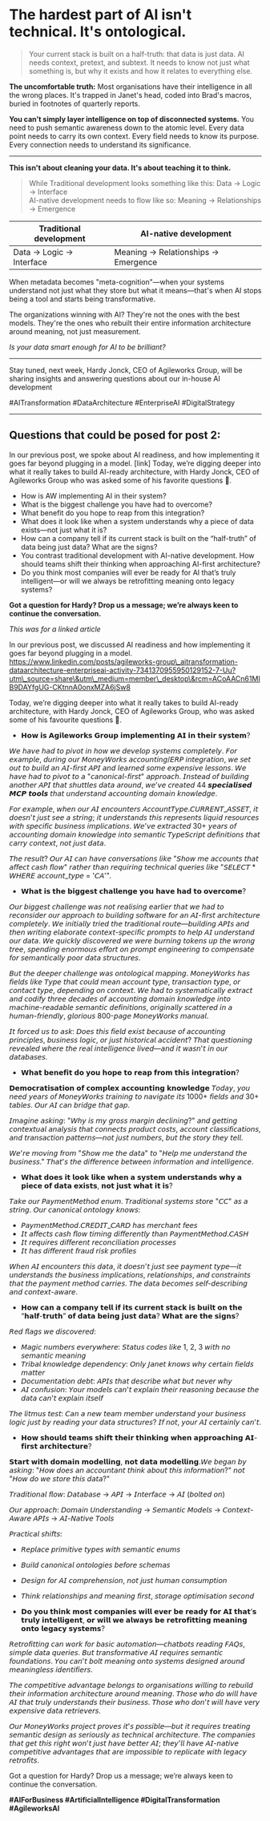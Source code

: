 
# The hardest part of AI isn't technical. It's ontological.

> Your current stack is built on a half-truth: that data is just data. AI needs context, pretext, and subtext. It needs to know not just what something is, but why it exists and how it relates to everything else.

**The uncomfortable truth:** Most organisations have their intelligence in all the wrong places. It's trapped in Janet's head, coded into Brad's macros, buried in footnotes of quarterly reports.

**You can’t simply layer intelligence on top of disconnected systems.** You need to push semantic awareness down to the atomic level. Every data point needs to carry its own context. Every field needs to know its purpose. Every connection needs to understand its significance.

---

**This isn't about cleaning your data. It's about teaching it to think.**

> While Traditional development looks something like this: Data → Logic → Interface  
> AI-native development needs to flow like so: Meaning → Relationships → Emergence

| Traditional development | AI-native development |
| ----------------------- | --------------------- |
| Data → Logic → Interface | Meaning → Relationships → Emergence |

When metadata becomes "meta-cognition"—when your systems understand not just what they store but what it means—that's when AI stops being a tool and starts being transformative.

The organizations winning with AI? They're not the ones with the best models. They're the ones who rebuilt their entire information architecture around meaning, not just measurement.

*Is your data smart enough for AI to be brilliant?*

---

Stay tuned, next week, Hardy Jonck, CEO of Agileworks Group, will be sharing insights and answering questions about our in-house AI development

#AITransformation #DataArchitecture #EnterpriseAI #DigitalStrategy

---

## Questions that could be posed for post 2:

In our previous post, we spoke about AI readiness, and how implementing it goes far beyond plugging in a model. [link] Today, we’re digging deeper into what it really takes to build AI-ready architecture, with Hardy Jonck, CEO of Agileworks Group who was asked some of his favorite questions 🙂.

- How is AW implementing AI in their system?  
- What is the biggest challenge you have had to overcome?  
- What benefit do you hope to reap from this integration?  
- What does it look like when a system understands why a piece of data exists—not just what it is?  
- How can a company tell if its current stack is built on the “half-truth” of data being just data? What are the signs?  
- You contrast traditional development with AI-native development. How should teams shift their thinking when approaching AI-first architecture?  
- Do you think most companies will ever be ready for AI that’s truly intelligent—or will we always be retrofitting meaning onto legacy systems?  

**Got a question for Hardy? Drop us a message; we’re always keen to continue the conversation.**

*This was for a linked article*

In our previous post, we discussed AI readiness and how implementing it goes far beyond plugging in a model. https://www.linkedin.com/posts/agileworks-group\_aitransformation-dataarchitecture-enterpriseai-activity-7341370955950129152-7-Uu?utm\_source=share\&utm\_medium=member\_desktop\&rcm=ACoAACn61MIB9DAYfgUG-CKtnnA0onxMZA6jSw8

Today, we’re digging deeper into what it really takes to build AI-ready architecture, with Hardy Jonck, CEO of Agileworks Group, who was asked some of his favourite questions 🙂.

* 𝗛𝗼𝘄 𝗶𝘀 𝗔𝗴𝗶𝗹𝗲𝘄𝗼𝗿𝗸𝘀 𝗚𝗿𝗼𝘂𝗽 𝗶𝗺𝗽𝗹𝗲𝗺𝗲𝗻𝘁𝗶𝗻𝗴 𝗔𝗜 𝗶𝗻 𝘁𝗵𝗲𝗶𝗿 𝘀𝘆𝘀𝘁𝗲𝗺?

𝘞𝘦 𝘩𝘢𝘷𝘦 𝘩𝘢𝘥 𝘵𝘰 𝘱𝘪𝘷𝘰𝘵 𝘪𝘯 𝘩𝘰𝘸 𝘸𝘦 𝘥𝘦𝘷𝘦𝘭𝘰𝘱 𝘴𝘺𝘴𝘵𝘦𝘮𝘴 𝘤𝘰𝘮𝘱𝘭𝘦𝘵𝘦𝘭𝘺. 𝘍𝘰𝘳 𝘦𝘹𝘢𝘮𝘱𝘭𝘦, 𝘥𝘶𝘳𝘪𝘯𝘨 𝘰𝘶𝘳 𝘔𝘰𝘯𝘦𝘺𝘞𝘰𝘳𝘬𝘴 𝘢𝘤𝘤𝘰𝘶𝘯𝘵𝘪𝘯𝘨/𝘌𝘙𝘗 𝘪𝘯𝘵𝘦𝘨𝘳𝘢𝘵𝘪𝘰𝘯, 𝘸𝘦 𝘴𝘦𝘵 𝘰𝘶𝘵 𝘵𝘰 𝘣𝘶𝘪𝘭𝘥 𝘢𝘯 𝘈𝘐-𝘧𝘪𝘳𝘴𝘵 𝘈𝘗𝘐 𝘢𝘯𝘥 𝘭𝘦𝘢𝘳𝘯𝘦𝘥 𝘴𝘰𝘮𝘦 𝘦𝘹𝘱𝘦𝘯𝘴𝘪𝘷𝘦 𝘭𝘦𝘴𝘴𝘰𝘯𝘴. 𝘞𝘦 𝘩𝘢𝘷𝘦 𝘩𝘢𝘥 𝘵𝘰 𝘱𝘪𝘷𝘰𝘵 𝘵𝘰 𝘢 "𝘤𝘢𝘯𝘰𝘯𝘪𝘤𝘢𝘭-𝘧𝘪𝘳𝘴𝘵" 𝘢𝘱𝘱𝘳𝘰𝘢𝘤𝘩. 𝘐𝘯𝘴𝘵𝘦𝘢𝘥 𝘰𝘧 𝘣𝘶𝘪𝘭𝘥𝘪𝘯𝘨 𝘢𝘯𝘰𝘵𝘩𝘦𝘳 𝘈𝘗𝘐 𝘵𝘩𝘢𝘵 𝘴𝘩𝘶𝘵𝘵𝘭𝘦𝘴 𝘥𝘢𝘵𝘢 𝘢𝘳𝘰𝘶𝘯𝘥, 𝘸𝘦'𝘷𝘦 𝘤𝘳𝘦𝘢𝘵𝘦𝘥  44 𝙨𝙥𝙚𝙘𝙞𝙖𝙡𝙞𝙨𝙚𝙙 𝙈𝘾𝙋 𝙩𝙤𝙤𝙡𝙨 𝘵𝘩𝘢𝘵 𝘶𝘯𝘥𝘦𝘳𝘴𝘵𝘢𝘯𝘥 𝘢𝘤𝘤𝘰𝘶𝘯𝘵𝘪𝘯𝘨 𝘥𝘰𝘮𝘢𝘪𝘯 𝘬𝘯𝘰𝘸𝘭𝘦𝘥𝘨𝘦.

𝘍𝘰𝘳 𝘦𝘹𝘢𝘮𝘱𝘭𝘦, 𝘸𝘩𝘦𝘯 𝘰𝘶𝘳 𝘈𝘐 𝘦𝘯𝘤𝘰𝘶𝘯𝘵𝘦𝘳𝘴 𝘈𝘤𝘤𝘰𝘶𝘯𝘵𝘛𝘺𝘱𝘦.𝘊𝘜𝘙𝘙𝘌𝘕𝘛\_𝘈𝘚𝘚𝘌𝘛, 𝘪𝘵 𝘥𝘰𝘦𝘴𝘯'𝘵 𝘫𝘶𝘴𝘵 𝘴𝘦𝘦 𝘢 𝘴𝘵𝘳𝘪𝘯𝘨; 𝘪𝘵 𝘶𝘯𝘥𝘦𝘳𝘴𝘵𝘢𝘯𝘥𝘴 𝘵𝘩𝘪𝘴 𝘳𝘦𝘱𝘳𝘦𝘴𝘦𝘯𝘵𝘴 𝘭𝘪𝘲𝘶𝘪𝘥 𝘳𝘦𝘴𝘰𝘶𝘳𝘤𝘦𝘴 𝘸𝘪𝘵𝘩 𝘴𝘱𝘦𝘤𝘪𝘧𝘪𝘤 𝘣𝘶𝘴𝘪𝘯𝘦𝘴𝘴 𝘪𝘮𝘱𝘭𝘪𝘤𝘢𝘵𝘪𝘰𝘯𝘴. 𝘞𝘦'𝘷𝘦 𝘦𝘹𝘵𝘳𝘢𝘤𝘵𝘦𝘥 30+ 𝘺𝘦𝘢𝘳𝘴 𝘰𝘧 𝘢𝘤𝘤𝘰𝘶𝘯𝘵𝘪𝘯𝘨 𝘥𝘰𝘮𝘢𝘪𝘯 𝘬𝘯𝘰𝘸𝘭𝘦𝘥𝘨𝘦 𝘪𝘯𝘵𝘰 𝘴𝘦𝘮𝘢𝘯𝘵𝘪𝘤 𝘛𝘺𝘱𝘦𝘚𝘤𝘳𝘪𝘱𝘵 𝘥𝘦𝘧𝘪𝘯𝘪𝘵𝘪𝘰𝘯𝘴 𝘵𝘩𝘢𝘵 𝘤𝘢𝘳𝘳𝘺 𝘤𝘰𝘯𝘵𝘦𝘹𝘵, 𝘯𝘰𝘵 𝘫𝘶𝘴𝘵 𝘥𝘢𝘵𝘢.

𝘛𝘩𝘦 𝘳𝘦𝘴𝘶𝘭𝘵? 𝘖𝘶𝘳 𝘈𝘐 𝘤𝘢𝘯 𝘩𝘢𝘷𝘦 𝘤𝘰𝘯𝘷𝘦𝘳𝘴𝘢𝘵𝘪𝘰𝘯𝘴 𝘭𝘪𝘬𝘦 "𝘚𝘩𝘰𝘸 𝘮𝘦 𝘢𝘤𝘤𝘰𝘶𝘯𝘵𝘴 𝘵𝘩𝘢𝘵 𝘢𝘧𝘧𝘦𝘤𝘵 𝘤𝘢𝘴𝘩 𝘧𝘭𝘰𝘸" 𝘳𝘢𝘵𝘩𝘦𝘳 𝘵𝘩𝘢𝘯 𝘳𝘦𝘲𝘶𝘪𝘳𝘪𝘯𝘨 𝘵𝘦𝘤𝘩𝘯𝘪𝘤𝘢𝘭 𝘲𝘶𝘦𝘳𝘪𝘦𝘴 𝘭𝘪𝘬𝘦 "𝘚𝘌𝘓𝘌𝘊𝘛 \* 𝘞𝘏𝘌𝘙𝘌 𝘢𝘤𝘤𝘰𝘶𝘯𝘵\_𝘵𝘺𝘱𝘦 \= '𝘊𝘈'".

* 𝗪𝗵𝗮𝘁 𝗶𝘀 𝘁𝗵𝗲 𝗯𝗶𝗴𝗴𝗲𝘀𝘁 𝗰𝗵𝗮𝗹𝗹𝗲𝗻𝗴𝗲 𝘆𝗼𝘂 𝗵𝗮𝘃𝗲 𝗵𝗮𝗱 𝘁𝗼 𝗼𝘃𝗲𝗿𝗰𝗼𝗺𝗲?

𝘖𝘶𝘳 𝘣𝘪𝘨𝘨𝘦𝘴𝘵 𝘤𝘩𝘢𝘭𝘭𝘦𝘯𝘨𝘦 𝘸𝘢𝘴 𝘯𝘰𝘵 𝘳𝘦𝘢𝘭𝘪𝘴𝘪𝘯𝘨 𝘦𝘢𝘳𝘭𝘪𝘦𝘳 𝘵𝘩𝘢𝘵 𝘸𝘦 𝘩𝘢𝘥 𝘵𝘰 𝘳𝘦𝘤𝘰𝘯𝘴𝘪𝘥𝘦𝘳 𝘰𝘶𝘳 𝘢𝘱𝘱𝘳𝘰𝘢𝘤𝘩 𝘵𝘰 𝘣𝘶𝘪𝘭𝘥𝘪𝘯𝘨 𝘴𝘰𝘧𝘵𝘸𝘢𝘳𝘦 𝘧𝘰𝘳 𝘢𝘯 𝘈𝘐-𝘧𝘪𝘳𝘴𝘵 𝘢𝘳𝘤𝘩𝘪𝘵𝘦𝘤𝘵𝘶𝘳𝘦 𝘤𝘰𝘮𝘱𝘭𝘦𝘵𝘦𝘭𝘺. 𝘞𝘦 𝘪𝘯𝘪𝘵𝘪𝘢𝘭𝘭𝘺 𝘵𝘳𝘪𝘦𝘥 𝘵𝘩𝘦 𝘵𝘳𝘢𝘥𝘪𝘵𝘪𝘰𝘯𝘢𝘭 𝘳𝘰𝘶𝘵𝘦—𝘣𝘶𝘪𝘭𝘥𝘪𝘯𝘨 𝘈𝘗𝘐𝘴 𝘢𝘯𝘥 𝘵𝘩𝘦𝘯 𝘸𝘳𝘪𝘵𝘪𝘯𝘨 𝘦𝘭𝘢𝘣𝘰𝘳𝘢𝘵𝘦 𝘤𝘰𝘯𝘵𝘦𝘹𝘵-𝘴𝘱𝘦𝘤𝘪𝘧𝘪𝘤 𝘱𝘳𝘰𝘮𝘱𝘵𝘴 𝘵𝘰 𝘩𝘦𝘭𝘱 𝘈𝘐 𝘶𝘯𝘥𝘦𝘳𝘴𝘵𝘢𝘯𝘥 𝘰𝘶𝘳 𝘥𝘢𝘵𝘢. 𝘞𝘦 𝘲𝘶𝘪𝘤𝘬𝘭𝘺 𝘥𝘪𝘴𝘤𝘰𝘷𝘦𝘳𝘦𝘥 𝘸𝘦 𝘸𝘦𝘳𝘦 𝘣𝘶𝘳𝘯𝘪𝘯𝘨 𝘵𝘰𝘬𝘦𝘯𝘴 𝘶𝘱 𝘵𝘩𝘦 𝘸𝘳𝘰𝘯𝘨 𝘵𝘳𝘦𝘦, 𝘴𝘱𝘦𝘯𝘥𝘪𝘯𝘨 𝘦𝘯𝘰𝘳𝘮𝘰𝘶𝘴 𝘦𝘧𝘧𝘰𝘳𝘵 𝘰𝘯 𝘱𝘳𝘰𝘮𝘱𝘵 𝘦𝘯𝘨𝘪𝘯𝘦𝘦𝘳𝘪𝘯𝘨 𝘵𝘰 𝘤𝘰𝘮𝘱𝘦𝘯𝘴𝘢𝘵𝘦 𝘧𝘰𝘳 𝘴𝘦𝘮𝘢𝘯𝘵𝘪𝘤𝘢𝘭𝘭𝘺 𝘱𝘰𝘰𝘳 𝘥𝘢𝘵𝘢 𝘴𝘵𝘳𝘶𝘤𝘵𝘶𝘳𝘦𝘴.

𝘉𝘶𝘵 𝘵𝘩𝘦 𝘥𝘦𝘦𝘱𝘦𝘳 𝘤𝘩𝘢𝘭𝘭𝘦𝘯𝘨𝘦 𝘸𝘢𝘴 𝘰𝘯𝘵𝘰𝘭𝘰𝘨𝘪𝘤𝘢𝘭 𝘮𝘢𝘱𝘱𝘪𝘯𝘨. 𝘔𝘰𝘯𝘦𝘺𝘞𝘰𝘳𝘬𝘴 𝘩𝘢𝘴 𝘧𝘪𝘦𝘭𝘥𝘴 𝘭𝘪𝘬𝘦 𝘛𝘺𝘱𝘦 𝘵𝘩𝘢𝘵 𝘤𝘰𝘶𝘭𝘥 𝘮𝘦𝘢𝘯 𝘢𝘤𝘤𝘰𝘶𝘯𝘵 𝘵𝘺𝘱𝘦, 𝘵𝘳𝘢𝘯𝘴𝘢𝘤𝘵𝘪𝘰𝘯 𝘵𝘺𝘱𝘦, 𝘰𝘳 𝘤𝘰𝘯𝘵𝘢𝘤𝘵 𝘵𝘺𝘱𝘦, 𝘥𝘦𝘱𝘦𝘯𝘥𝘪𝘯𝘨 𝘰𝘯 𝘤𝘰𝘯𝘵𝘦𝘹𝘵. 𝘞𝘦 𝘩𝘢𝘥 𝘵𝘰 𝘴𝘺𝘴𝘵𝘦𝘮𝘢𝘵𝘪𝘤𝘢𝘭𝘭𝘺 𝘦𝘹𝘵𝘳𝘢𝘤𝘵 𝘢𝘯𝘥 𝘤𝘰𝘥𝘪𝘧𝘺 𝘵𝘩𝘳𝘦𝘦 𝘥𝘦𝘤𝘢𝘥𝘦𝘴 𝘰𝘧 𝘢𝘤𝘤𝘰𝘶𝘯𝘵𝘪𝘯𝘨 𝘥𝘰𝘮𝘢𝘪𝘯 𝘬𝘯𝘰𝘸𝘭𝘦𝘥𝘨𝘦 𝘪𝘯𝘵𝘰 𝘮𝘢𝘤𝘩𝘪𝘯𝘦-𝘳𝘦𝘢𝘥𝘢𝘣𝘭𝘦 𝘴𝘦𝘮𝘢𝘯𝘵𝘪𝘤 𝘥𝘦𝘧𝘪𝘯𝘪𝘵𝘪𝘰𝘯𝘴, 𝘰𝘳𝘪𝘨𝘪𝘯𝘢𝘭𝘭𝘺 𝘴𝘤𝘢𝘵𝘵𝘦𝘳𝘦𝘥 𝘪𝘯 𝘢 𝘩𝘶𝘮𝘢𝘯-𝘧𝘳𝘪𝘦𝘯𝘥𝘭𝘺, 𝘨𝘭𝘰𝘳𝘪𝘰𝘶𝘴 800-𝘱𝘢𝘨𝘦 𝘔𝘰𝘯𝘦𝘺𝘞𝘰𝘳𝘬𝘴 𝘮𝘢𝘯𝘶𝘢𝘭.

𝘐𝘵 𝘧𝘰𝘳𝘤𝘦𝘥 𝘶𝘴 𝘵𝘰 𝘢𝘴𝘬: 𝘋𝘰𝘦𝘴 𝘵𝘩𝘪𝘴 𝘧𝘪𝘦𝘭𝘥 𝘦𝘹𝘪𝘴𝘵 𝘣𝘦𝘤𝘢𝘶𝘴𝘦 𝘰𝘧 𝘢𝘤𝘤𝘰𝘶𝘯𝘵𝘪𝘯𝘨 𝘱𝘳𝘪𝘯𝘤𝘪𝘱𝘭𝘦𝘴, 𝘣𝘶𝘴𝘪𝘯𝘦𝘴𝘴 𝘭𝘰𝘨𝘪𝘤, 𝘰𝘳 𝘫𝘶𝘴𝘵 𝘩𝘪𝘴𝘵𝘰𝘳𝘪𝘤𝘢𝘭 𝘢𝘤𝘤𝘪𝘥𝘦𝘯𝘵? 𝘛𝘩𝘢𝘵 𝘲𝘶𝘦𝘴𝘵𝘪𝘰𝘯𝘪𝘯𝘨 𝘳𝘦𝘷𝘦𝘢𝘭𝘦𝘥 𝘸𝘩𝘦𝘳𝘦 𝘵𝘩𝘦 𝘳𝘦𝘢𝘭 𝘪𝘯𝘵𝘦𝘭𝘭𝘪𝘨𝘦𝘯𝘤𝘦 𝘭𝘪𝘷𝘦𝘥—𝘢𝘯𝘥 𝘪𝘵 𝘸𝘢𝘴𝘯'𝘵 𝘪𝘯 𝘰𝘶𝘳 𝘥𝘢𝘵𝘢𝘣𝘢𝘴𝘦𝘴.

* 𝗪𝗵𝗮𝘁 𝗯𝗲𝗻𝗲𝗳𝗶𝘁 𝗱𝗼 𝘆𝗼𝘂 𝗵𝗼𝗽𝗲 𝘁𝗼 𝗿𝗲𝗮𝗽 𝗳𝗿𝗼𝗺 𝘁𝗵𝗶𝘀 𝗶𝗻𝘁𝗲𝗴𝗿𝗮𝘁𝗶𝗼𝗻?

𝗗𝗲𝗺𝗼𝗰𝗿𝗮𝘁𝗶𝘀𝗮𝘁𝗶𝗼𝗻 𝗼𝗳 𝗰𝗼𝗺𝗽𝗹𝗲𝘅 𝗮𝗰𝗰𝗼𝘂𝗻𝘁𝗶𝗻𝗴 𝗸𝗻𝗼𝘄𝗹𝗲𝗱𝗴𝗲 𝘛𝘰𝘥𝘢𝘺, 𝘺𝘰𝘶 𝘯𝘦𝘦𝘥 𝘺𝘦𝘢𝘳𝘴 𝘰𝘧 𝘔𝘰𝘯𝘦𝘺𝘞𝘰𝘳𝘬𝘴 𝘵𝘳𝘢𝘪𝘯𝘪𝘯𝘨 𝘵𝘰 𝘯𝘢𝘷𝘪𝘨𝘢𝘵𝘦 𝘪𝘵𝘴 1000+ 𝘧𝘪𝘦𝘭𝘥𝘴 𝘢𝘯𝘥 30+ 𝘵𝘢𝘣𝘭𝘦𝘴. 𝘖𝘶𝘳 𝘈𝘐 𝘤𝘢𝘯 𝘣𝘳𝘪𝘥𝘨𝘦 𝘵𝘩𝘢𝘵 𝘨𝘢𝘱.

𝘐𝘮𝘢𝘨𝘪𝘯𝘦 𝘢𝘴𝘬𝘪𝘯𝘨: "𝘞𝘩𝘺 𝘪𝘴 𝘮𝘺 𝘨𝘳𝘰𝘴𝘴 𝘮𝘢𝘳𝘨𝘪𝘯 𝘥𝘦𝘤𝘭𝘪𝘯𝘪𝘯𝘨?" 𝘢𝘯𝘥 𝘨𝘦𝘵𝘵𝘪𝘯𝘨 𝘤𝘰𝘯𝘵𝘦𝘹𝘵𝘶𝘢𝘭 𝘢𝘯𝘢𝘭𝘺𝘴𝘪𝘴 𝘵𝘩𝘢𝘵 𝘤𝘰𝘯𝘯𝘦𝘤𝘵𝘴 𝘱𝘳𝘰𝘥𝘶𝘤𝘵 𝘤𝘰𝘴𝘵𝘴, 𝘢𝘤𝘤𝘰𝘶𝘯𝘵 𝘤𝘭𝘢𝘴𝘴𝘪𝘧𝘪𝘤𝘢𝘵𝘪𝘰𝘯𝘴, 𝘢𝘯𝘥 𝘵𝘳𝘢𝘯𝘴𝘢𝘤𝘵𝘪𝘰𝘯 𝘱𝘢𝘵𝘵𝘦𝘳𝘯𝘴—𝘯𝘰𝘵 𝘫𝘶𝘴𝘵 𝘯𝘶𝘮𝘣𝘦𝘳𝘴, 𝘣𝘶𝘵 𝘵𝘩𝘦 𝘴𝘵𝘰𝘳𝘺 𝘵𝘩𝘦𝘺 𝘵𝘦𝘭𝘭.

𝘞𝘦'𝘳𝘦 𝘮𝘰𝘷𝘪𝘯𝘨 𝘧𝘳𝘰𝘮 "𝘚𝘩𝘰𝘸 𝘮𝘦 𝘵𝘩𝘦 𝘥𝘢𝘵𝘢" 𝘵𝘰 "𝘏𝘦𝘭𝘱 𝘮𝘦 𝘶𝘯𝘥𝘦𝘳𝘴𝘵𝘢𝘯𝘥 𝘵𝘩𝘦 𝘣𝘶𝘴𝘪𝘯𝘦𝘴𝘴." 𝘛𝘩𝘢𝘵'𝘴 𝘵𝘩𝘦 𝘥𝘪𝘧𝘧𝘦𝘳𝘦𝘯𝘤𝘦 𝘣𝘦𝘵𝘸𝘦𝘦𝘯 𝘪𝘯𝘧𝘰𝘳𝘮𝘢𝘵𝘪𝘰𝘯 𝘢𝘯𝘥 𝘪𝘯𝘵𝘦𝘭𝘭𝘪𝘨𝘦𝘯𝘤𝘦.

* 𝗪𝗵𝗮𝘁 𝗱𝗼𝗲𝘀 𝗶𝘁 𝗹𝗼𝗼𝗸 𝗹𝗶𝗸𝗲 𝘄𝗵𝗲𝗻 𝗮 𝘀𝘆𝘀𝘁𝗲𝗺 𝘂𝗻𝗱𝗲𝗿𝘀𝘁𝗮𝗻𝗱𝘀 𝘄𝗵𝘆 𝗮 𝗽𝗶𝗲𝗰𝗲 𝗼𝗳 𝗱𝗮𝘁𝗮 𝗲𝘅𝗶𝘀𝘁𝘀, 𝗻𝗼𝘁 𝗷𝘂𝘀𝘁 𝘄𝗵𝗮𝘁 𝗶𝘁 𝗶𝘀?

𝘛𝘢𝘬𝘦 𝘰𝘶𝘳 𝘗𝘢𝘺𝘮𝘦𝘯𝘵𝘔𝘦𝘵𝘩𝘰𝘥 𝘦𝘯𝘶𝘮. 𝘛𝘳𝘢𝘥𝘪𝘵𝘪𝘰𝘯𝘢𝘭 𝘴𝘺𝘴𝘵𝘦𝘮𝘴 𝘴𝘵𝘰𝘳𝘦 "𝘊𝘊" 𝘢𝘴 𝘢 𝘴𝘵𝘳𝘪𝘯𝘨. 𝘖𝘶𝘳 𝘤𝘢𝘯𝘰𝘯𝘪𝘤𝘢𝘭 𝘰𝘯𝘵𝘰𝘭𝘰𝘨𝘺 𝘬𝘯𝘰𝘸𝘴:

* 𝘗𝘢𝘺𝘮𝘦𝘯𝘵𝘔𝘦𝘵𝘩𝘰𝘥.𝘊𝘙𝘌𝘋𝘐𝘛\_𝘊𝘈𝘙𝘋 𝘩𝘢𝘴 𝘮𝘦𝘳𝘤𝘩𝘢𝘯𝘵 𝘧𝘦𝘦𝘴  
* 𝘐𝘵 𝘢𝘧𝘧𝘦𝘤𝘵𝘴 𝘤𝘢𝘴𝘩 𝘧𝘭𝘰𝘸 𝘵𝘪𝘮𝘪𝘯𝘨 𝘥𝘪𝘧𝘧𝘦𝘳𝘦𝘯𝘵𝘭𝘺 𝘵𝘩𝘢𝘯 𝘗𝘢𝘺𝘮𝘦𝘯𝘵𝘔𝘦𝘵𝘩𝘰𝘥.𝘊𝘈𝘚𝘏  
* 𝘐𝘵 𝘳𝘦𝘲𝘶𝘪𝘳𝘦𝘴 𝘥𝘪𝘧𝘧𝘦𝘳𝘦𝘯𝘵 𝘳𝘦𝘤𝘰𝘯𝘤𝘪𝘭𝘪𝘢𝘵𝘪𝘰𝘯 𝘱𝘳𝘰𝘤𝘦𝘴𝘴𝘦𝘴  
* 𝘐𝘵 𝘩𝘢𝘴 𝘥𝘪𝘧𝘧𝘦𝘳𝘦𝘯𝘵 𝘧𝘳𝘢𝘶𝘥 𝘳𝘪𝘴𝘬 𝘱𝘳𝘰𝘧𝘪𝘭𝘦𝘴

𝘞𝘩𝘦𝘯 𝘈𝘐 𝘦𝘯𝘤𝘰𝘶𝘯𝘵𝘦𝘳𝘴 𝘵𝘩𝘪𝘴 𝘥𝘢𝘵𝘢, 𝘪𝘵 𝘥𝘰𝘦𝘴𝘯'𝘵 𝘫𝘶𝘴𝘵 𝘴𝘦𝘦 𝘱𝘢𝘺𝘮𝘦𝘯𝘵 𝘵𝘺𝘱𝘦—𝘪𝘵 𝘶𝘯𝘥𝘦𝘳𝘴𝘵𝘢𝘯𝘥𝘴 𝘵𝘩𝘦 𝘣𝘶𝘴𝘪𝘯𝘦𝘴𝘴 𝘪𝘮𝘱𝘭𝘪𝘤𝘢𝘵𝘪𝘰𝘯𝘴, 𝘳𝘦𝘭𝘢𝘵𝘪𝘰𝘯𝘴𝘩𝘪𝘱𝘴, 𝘢𝘯𝘥 𝘤𝘰𝘯𝘴𝘵𝘳𝘢𝘪𝘯𝘵𝘴 𝘵𝘩𝘢𝘵 𝘵𝘩𝘦 𝘱𝘢𝘺𝘮𝘦𝘯𝘵 𝘮𝘦𝘵𝘩𝘰𝘥 𝘤𝘢𝘳𝘳𝘪𝘦𝘴. 𝘛𝘩𝘦 𝘥𝘢𝘵𝘢 𝘣𝘦𝘤𝘰𝘮𝘦𝘴 𝘴𝘦𝘭𝘧-𝘥𝘦𝘴𝘤𝘳𝘪𝘣𝘪𝘯𝘨 𝘢𝘯𝘥 𝘤𝘰𝘯𝘵𝘦𝘹𝘵-𝘢𝘸𝘢𝘳𝘦.

* 𝗛𝗼𝘄 𝗰𝗮𝗻 𝗮 𝗰𝗼𝗺𝗽𝗮𝗻𝘆 𝘁𝗲𝗹𝗹 𝗶𝗳 𝗶𝘁𝘀 𝗰𝘂𝗿𝗿𝗲𝗻𝘁 𝘀𝘁𝗮𝗰𝗸 𝗶𝘀 𝗯𝘂𝗶𝗹𝘁 𝗼𝗻 𝘁𝗵𝗲 “𝗵𝗮𝗹𝗳-𝘁𝗿𝘂𝘁𝗵” 𝗼𝗳 𝗱𝗮𝘁𝗮 𝗯𝗲𝗶𝗻𝗴 𝗷𝘂𝘀𝘁 𝗱𝗮𝘁𝗮? 𝗪𝗵𝗮𝘁 𝗮𝗿𝗲 𝘁𝗵𝗲 𝘀𝗶𝗴𝗻𝘀?

𝘙𝘦𝘥 𝘧𝘭𝘢𝘨𝘴 𝘸𝘦 𝘥𝘪𝘴𝘤𝘰𝘷𝘦𝘳𝘦𝘥:

* 𝘔𝘢𝘨𝘪𝘤 𝘯𝘶𝘮𝘣𝘦𝘳𝘴 𝘦𝘷𝘦𝘳𝘺𝘸𝘩𝘦𝘳𝘦: 𝘚𝘵𝘢𝘵𝘶𝘴 𝘤𝘰𝘥𝘦𝘴 𝘭𝘪𝘬𝘦 1, 2, 3 𝘸𝘪𝘵𝘩 𝘯𝘰 𝘴𝘦𝘮𝘢𝘯𝘵𝘪𝘤 𝘮𝘦𝘢𝘯𝘪𝘯𝘨  
* 𝘛𝘳𝘪𝘣𝘢𝘭 𝘬𝘯𝘰𝘸𝘭𝘦𝘥𝘨𝘦 𝘥𝘦𝘱𝘦𝘯𝘥𝘦𝘯𝘤𝘺: 𝘖𝘯𝘭𝘺 𝘑𝘢𝘯𝘦𝘵 𝘬𝘯𝘰𝘸𝘴 𝘸𝘩𝘺 𝘤𝘦𝘳𝘵𝘢𝘪𝘯 𝘧𝘪𝘦𝘭𝘥𝘴 𝘮𝘢𝘵𝘵𝘦𝘳  
* 𝘋𝘰𝘤𝘶𝘮𝘦𝘯𝘵𝘢𝘵𝘪𝘰𝘯 𝘥𝘦𝘣𝘵: 𝘈𝘗𝘐𝘴 𝘵𝘩𝘢𝘵 𝘥𝘦𝘴𝘤𝘳𝘪𝘣𝘦 𝘸𝘩𝘢𝘵 𝘣𝘶𝘵 𝘯𝘦𝘷𝘦𝘳 𝘸𝘩𝘺  
* 𝘈𝘐 𝘤𝘰𝘯𝘧𝘶𝘴𝘪𝘰𝘯: 𝘠𝘰𝘶𝘳 𝘮𝘰𝘥𝘦𝘭𝘴 𝘤𝘢𝘯'𝘵 𝘦𝘹𝘱𝘭𝘢𝘪𝘯 𝘵𝘩𝘦𝘪𝘳 𝘳𝘦𝘢𝘴𝘰𝘯𝘪𝘯𝘨 𝘣𝘦𝘤𝘢𝘶𝘴𝘦 𝘵𝘩𝘦 𝘥𝘢𝘵𝘢 𝘤𝘢𝘯'𝘵 𝘦𝘹𝘱𝘭𝘢𝘪𝘯 𝘪𝘵𝘴𝘦𝘭𝘧

𝘛𝘩𝘦 𝘭𝘪𝘵𝘮𝘶𝘴 𝘵𝘦𝘴𝘵: 𝘊𝘢𝘯 𝘢 𝘯𝘦𝘸 𝘵𝘦𝘢𝘮 𝘮𝘦𝘮𝘣𝘦𝘳 𝘶𝘯𝘥𝘦𝘳𝘴𝘵𝘢𝘯𝘥 𝘺𝘰𝘶𝘳 𝘣𝘶𝘴𝘪𝘯𝘦𝘴𝘴 𝘭𝘰𝘨𝘪𝘤 𝘫𝘶𝘴𝘵 𝘣𝘺 𝘳𝘦𝘢𝘥𝘪𝘯𝘨 𝘺𝘰𝘶𝘳 𝘥𝘢𝘵𝘢 𝘴𝘵𝘳𝘶𝘤𝘵𝘶𝘳𝘦𝘴? 𝘐𝘧 𝘯𝘰𝘵, 𝘺𝘰𝘶𝘳 𝘈𝘐 𝘤𝘦𝘳𝘵𝘢𝘪𝘯𝘭𝘺 𝘤𝘢𝘯'𝘵.

* 𝗛𝗼𝘄 𝘀𝗵𝗼𝘂𝗹𝗱 𝘁𝗲𝗮𝗺𝘀 𝘀𝗵𝗶𝗳𝘁 𝘁𝗵𝗲𝗶𝗿 𝘁𝗵𝗶𝗻𝗸𝗶𝗻𝗴 𝘄𝗵𝗲𝗻 𝗮𝗽𝗽𝗿𝗼𝗮𝗰𝗵𝗶𝗻𝗴 𝗔𝗜-𝗳𝗶𝗿𝘀𝘁 𝗮𝗿𝗰𝗵𝗶𝘁𝗲𝗰𝘁𝘂𝗿𝗲?

𝗦𝘁𝗮𝗿𝘁 𝘄𝗶𝘁𝗵 𝗱𝗼𝗺𝗮𝗶𝗻 𝗺𝗼𝗱𝗲𝗹𝗹𝗶𝗻𝗴, 𝗻𝗼𝘁 𝗱𝗮𝘁𝗮 𝗺𝗼𝗱𝗲𝗹𝗹𝗶𝗻𝗴.𝘞𝘦 𝘣𝘦𝘨𝘢𝘯 𝘣𝘺 𝘢𝘴𝘬𝘪𝘯𝘨: "𝘏𝘰𝘸 𝘥𝘰𝘦𝘴 𝘢𝘯 𝘢𝘤𝘤𝘰𝘶𝘯𝘵𝘢𝘯𝘵 𝘵𝘩𝘪𝘯𝘬 𝘢𝘣𝘰𝘶𝘵 𝘵𝘩𝘪𝘴 𝘪𝘯𝘧𝘰𝘳𝘮𝘢𝘵𝘪𝘰𝘯?" 𝘯𝘰𝘵 "𝘏𝘰𝘸 𝘥𝘰 𝘸𝘦 𝘴𝘵𝘰𝘳𝘦 𝘵𝘩𝘪𝘴 𝘥𝘢𝘵𝘢?"

𝘛𝘳𝘢𝘥𝘪𝘵𝘪𝘰𝘯𝘢𝘭 𝘧𝘭𝘰𝘸: 𝘋𝘢𝘵𝘢𝘣𝘢𝘴𝘦 → 𝘈𝘗𝘐 → 𝘐𝘯𝘵𝘦𝘳𝘧𝘢𝘤𝘦 → 𝘈𝘐 (𝘣𝘰𝘭𝘵𝘦𝘥 𝘰𝘯)

𝘖𝘶𝘳 𝘢𝘱𝘱𝘳𝘰𝘢𝘤𝘩: 𝘋𝘰𝘮𝘢𝘪𝘯 𝘜𝘯𝘥𝘦𝘳𝘴𝘵𝘢𝘯𝘥𝘪𝘯𝘨 → 𝘚𝘦𝘮𝘢𝘯𝘵𝘪𝘤 𝘔𝘰𝘥𝘦𝘭𝘴 → 𝘊𝘰𝘯𝘵𝘦𝘹𝘵-𝘈𝘸𝘢𝘳𝘦 𝘈𝘗𝘐𝘴 → 𝘈𝘐-𝘕𝘢𝘵𝘪𝘷𝘦 𝘛𝘰𝘰𝘭𝘴

𝘗𝘳𝘢𝘤𝘵𝘪𝘤𝘢𝘭 𝘴𝘩𝘪𝘧𝘵𝘴:

* 𝘙𝘦𝘱𝘭𝘢𝘤𝘦 𝘱𝘳𝘪𝘮𝘪𝘵𝘪𝘷𝘦 𝘵𝘺𝘱𝘦𝘴 𝘸𝘪𝘵𝘩 𝘴𝘦𝘮𝘢𝘯𝘵𝘪𝘤 𝘦𝘯𝘶𝘮𝘴  
* 𝘉𝘶𝘪𝘭𝘥 𝘤𝘢𝘯𝘰𝘯𝘪𝘤𝘢𝘭 𝘰𝘯𝘵𝘰𝘭𝘰𝘨𝘪𝘦𝘴 𝘣𝘦𝘧𝘰𝘳𝘦 𝘴𝘤𝘩𝘦𝘮𝘢𝘴  
* 𝘋𝘦𝘴𝘪𝘨𝘯 𝘧𝘰𝘳 𝘈𝘐 𝘤𝘰𝘮𝘱𝘳𝘦𝘩𝘦𝘯𝘴𝘪𝘰𝘯, 𝘯𝘰𝘵 𝘫𝘶𝘴𝘵 𝘩𝘶𝘮𝘢𝘯 𝘤𝘰𝘯𝘴𝘶𝘮𝘱𝘵𝘪𝘰𝘯  
* 𝘛𝘩𝘪𝘯𝘬 𝘳𝘦𝘭𝘢𝘵𝘪𝘰𝘯𝘴𝘩𝘪𝘱𝘴 𝘢𝘯𝘥 𝘮𝘦𝘢𝘯𝘪𝘯𝘨 𝘧𝘪𝘳𝘴𝘵, 𝘴𝘵𝘰𝘳𝘢𝘨𝘦 𝘰𝘱𝘵𝘪𝘮𝘪𝘴𝘢𝘵𝘪𝘰𝘯 𝘴𝘦𝘤𝘰𝘯𝘥  
    
* 𝗗𝗼 𝘆𝗼𝘂 𝘁𝗵𝗶𝗻𝗸 𝗺𝗼𝘀𝘁 𝗰𝗼𝗺𝗽𝗮𝗻𝗶𝗲𝘀 𝘄𝗶𝗹𝗹 𝗲𝘃𝗲𝗿 𝗯𝗲 𝗿𝗲𝗮𝗱𝘆 𝗳𝗼𝗿 𝗔𝗜 𝘁𝗵𝗮𝘁’𝘀 𝘁𝗿𝘂𝗹𝘆 𝗶𝗻𝘁𝗲𝗹𝗹𝗶𝗴𝗲𝗻𝘁, 𝗼𝗿 𝘄𝗶𝗹𝗹 𝘄𝗲 𝗮𝗹𝘄𝗮𝘆𝘀 𝗯𝗲 𝗿𝗲𝘁𝗿𝗼𝗳𝗶𝘁𝘁𝗶𝗻𝗴 𝗺𝗲𝗮𝗻𝗶𝗻𝗴 𝗼𝗻𝘁𝗼 𝗹𝗲𝗴𝗮𝗰𝘆 𝘀𝘆𝘀𝘁𝗲𝗺𝘀?

𝘙𝘦𝘵𝘳𝘰𝘧𝘪𝘵𝘵𝘪𝘯𝘨 𝘤𝘢𝘯 𝘸𝘰𝘳𝘬 𝘧𝘰𝘳 𝘣𝘢𝘴𝘪𝘤 𝘢𝘶𝘵𝘰𝘮𝘢𝘵𝘪𝘰𝘯—𝘤𝘩𝘢𝘵𝘣𝘰𝘵𝘴 𝘳𝘦𝘢𝘥𝘪𝘯𝘨 𝘍𝘈𝘘𝘴, 𝘴𝘪𝘮𝘱𝘭𝘦 𝘥𝘢𝘵𝘢 𝘲𝘶𝘦𝘳𝘪𝘦𝘴. 𝘉𝘶𝘵 𝘵𝘳𝘢𝘯𝘴𝘧𝘰𝘳𝘮𝘢𝘵𝘪𝘷𝘦 𝘈𝘐 𝘳𝘦𝘲𝘶𝘪𝘳𝘦𝘴 𝘴𝘦𝘮𝘢𝘯𝘵𝘪𝘤 𝘧𝘰𝘶𝘯𝘥𝘢𝘵𝘪𝘰𝘯𝘴. 𝘠𝘰𝘶 𝘤𝘢𝘯'𝘵 𝘣𝘰𝘭𝘵 𝘮𝘦𝘢𝘯𝘪𝘯𝘨 𝘰𝘯𝘵𝘰 𝘴𝘺𝘴𝘵𝘦𝘮𝘴 𝘥𝘦𝘴𝘪𝘨𝘯𝘦𝘥 𝘢𝘳𝘰𝘶𝘯𝘥 𝘮𝘦𝘢𝘯𝘪𝘯𝘨𝘭𝘦𝘴𝘴 𝘪𝘥𝘦𝘯𝘵𝘪𝘧𝘪𝘦𝘳𝘴.

𝘛𝘩𝘦 𝘤𝘰𝘮𝘱𝘦𝘵𝘪𝘵𝘪𝘷𝘦 𝘢𝘥𝘷𝘢𝘯𝘵𝘢𝘨𝘦 𝘣𝘦𝘭𝘰𝘯𝘨𝘴 𝘵𝘰 𝘰𝘳𝘨𝘢𝘯𝘪𝘴𝘢𝘵𝘪𝘰𝘯𝘴 𝘸𝘪𝘭𝘭𝘪𝘯𝘨 𝘵𝘰 𝘳𝘦𝘣𝘶𝘪𝘭𝘥 𝘵𝘩𝘦𝘪𝘳 𝘪𝘯𝘧𝘰𝘳𝘮𝘢𝘵𝘪𝘰𝘯 𝘢𝘳𝘤𝘩𝘪𝘵𝘦𝘤𝘵𝘶𝘳𝘦 𝘢𝘳𝘰𝘶𝘯𝘥 𝘮𝘦𝘢𝘯𝘪𝘯𝘨. 𝘛𝘩𝘰𝘴𝘦 𝘸𝘩𝘰 𝘥𝘰 𝘸𝘪𝘭𝘭 𝘩𝘢𝘷𝘦 𝘈𝘐 𝘵𝘩𝘢𝘵 𝘵𝘳𝘶𝘭𝘺 𝘶𝘯𝘥𝘦𝘳𝘴𝘵𝘢𝘯𝘥𝘴 𝘵𝘩𝘦𝘪𝘳 𝘣𝘶𝘴𝘪𝘯𝘦𝘴𝘴. 𝘛𝘩𝘰𝘴𝘦 𝘸𝘩𝘰 𝘥𝘰𝘯'𝘵 𝘸𝘪𝘭𝘭 𝘩𝘢𝘷𝘦 𝘷𝘦𝘳𝘺 𝘦𝘹𝘱𝘦𝘯𝘴𝘪𝘷𝘦 𝘥𝘢𝘵𝘢 𝘳𝘦𝘵𝘳𝘪𝘦𝘷𝘦𝘳𝘴.

𝘖𝘶𝘳 𝘔𝘰𝘯𝘦𝘺𝘞𝘰𝘳𝘬𝘴 𝘱𝘳𝘰𝘫𝘦𝘤𝘵 𝘱𝘳𝘰𝘷𝘦𝘴 𝘪𝘵'𝘴 𝘱𝘰𝘴𝘴𝘪𝘣𝘭𝘦—𝘣𝘶𝘵 𝘪𝘵 𝘳𝘦𝘲𝘶𝘪𝘳𝘦𝘴 𝘵𝘳𝘦𝘢𝘵𝘪𝘯𝘨 𝘴𝘦𝘮𝘢𝘯𝘵𝘪𝘤 𝘥𝘦𝘴𝘪𝘨𝘯 𝘢𝘴 𝘴𝘦𝘳𝘪𝘰𝘶𝘴𝘭𝘺 𝘢𝘴 𝘵𝘦𝘤𝘩𝘯𝘪𝘤𝘢𝘭 𝘢𝘳𝘤𝘩𝘪𝘵𝘦𝘤𝘵𝘶𝘳𝘦. 𝘛𝘩𝘦 𝘤𝘰𝘮𝘱𝘢𝘯𝘪𝘦𝘴 𝘵𝘩𝘢𝘵 𝘨𝘦𝘵 𝘵𝘩𝘪𝘴 𝘳𝘪𝘨𝘩𝘵 𝘸𝘰𝘯'𝘵 𝘫𝘶𝘴𝘵 𝘩𝘢𝘷𝘦 𝘣𝘦𝘵𝘵𝘦𝘳 𝘈𝘐; 𝘵𝘩𝘦𝘺'𝘭𝘭 𝘩𝘢𝘷𝘦 𝘈𝘐-𝘯𝘢𝘵𝘪𝘷𝘦 𝘤𝘰𝘮𝘱𝘦𝘵𝘪𝘵𝘪𝘷𝘦 𝘢𝘥𝘷𝘢𝘯𝘵𝘢𝘨𝘦𝘴 𝘵𝘩𝘢𝘵 𝘢𝘳𝘦 𝘪𝘮𝘱𝘰𝘴𝘴𝘪𝘣𝘭𝘦 𝘵𝘰 𝘳𝘦𝘱𝘭𝘪𝘤𝘢𝘵𝘦 𝘸𝘪𝘵𝘩 𝘭𝘦𝘨𝘢𝘤𝘺 𝘳𝘦𝘵𝘳𝘰𝘧𝘪𝘵𝘴.

Got a question for Hardy? Drop us a message; we’re always keen to continue the conversation.

**\#AIForBusiness \#ArtificialIntelligence \#DigitalTransformation \#AgileworksAI**